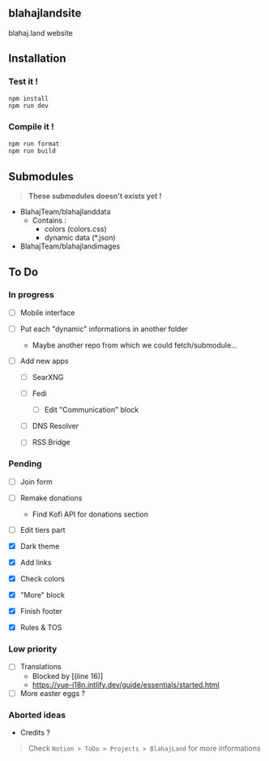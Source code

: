 blahajlandsite
---
blahaj.land website

## Installation

### Test it !

```bash
npm install
npm run dev
```

### Compile it !

```bash
npm run format
npm run build
```

## Submodules

> **These submodules doesn't exists yet !**

- BlahajTeam/blahajlanddata
  - Contains :
    - colors (colors.css)
    - dynamic data (*.json)
- BlahajTeam/blahajlandimages

## To Do

### In progress

- [ ] Mobile interface
- [ ] Put each "dynamic" informations in another folder
    - Maybe another repo from which we could fetch/submodule...

- [ ] Add new apps
    - [ ] SearXNG
    - [ ] Fedi
        - [ ] Edit "Communication" block
    - [ ] DNS Resolver
    - [ ] RSS Bridge


### Pending
- [ ] Join form
- [ ] Remake donations
    - Find Kofi API for donations section
- [ ] Edit tiers part

- [x] Dark theme
- [x] Add links
- [x] Check colors
- [x] "More" block
- [x] Finish footer
- [x] Rules & TOS

### Low priority
- [ ] Translations
    - Blocked by [(line 16)]
    - https://vue-i18n.intlify.dev/guide/essentials/started.html
- [ ] More easter eggs ?

### Aborted ideas
- Credits ?

> Check `Notion > ToDo > Projects > BlahajLand` for more informations